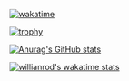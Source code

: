 [![wakatime](https://wakatime.com/badge/user/77b69510-90ee-4969-96dc-ec33acb58d61.svg)](https://wakatime.com/@77b69510-90ee-4969-96dc-ec33acb58d61)

[![trophy](https://github-profile-trophy.vercel.app/?username=Elwan-51)](https://github.com/Elwan-51/github-profile-trophy)

[![Anurag's GitHub stats](https://github-readme-stats.vercel.app/api?username=Elwan-51)](https://github.com/Elwan-51/github-readme-stats)

[![willianrod's wakatime stats](https://github-readme-stats.vercel.app/api/wakatime?username=elu)](https://github.com/elu/github-readme-stats)
